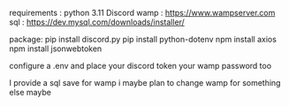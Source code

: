 requirements : 
python 3.11
Discord
wamp : https://www.wampserver.com
sql : https://dev.mysql.com/downloads/installer/

package:
pip install discord.py 
pip install python-dotenv
npm install axios
npm install jsonwebtoken

configure a .env and place 
your discord token
your wamp password too

I provide a sql save for wamp i maybe plan to change wamp for something else maybe
